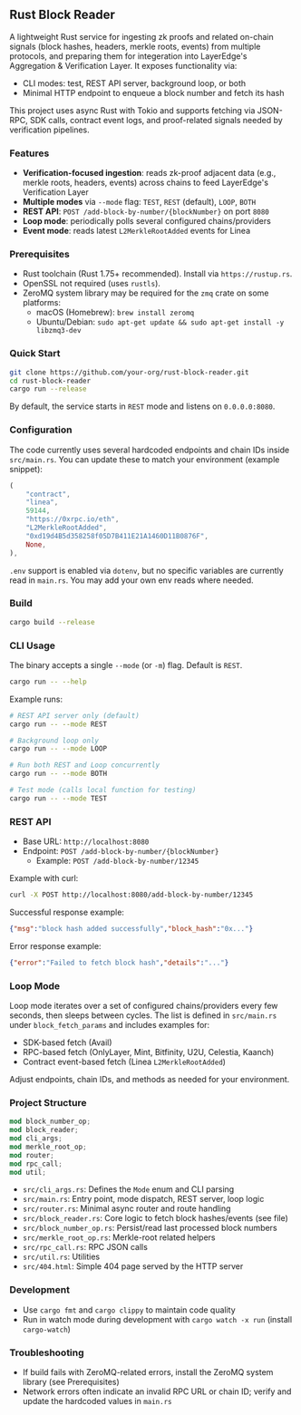 ## Rust Block Reader

A lightweight Rust service for ingesting zk proofs and related on-chain signals (block hashes, headers, merkle roots, events) from multiple protocols, and preparing them for integeration into LayerEdge's Aggregation & Verification Layer. It exposes functionality via:

- CLI modes: test, REST API server, background loop, or both
- Minimal HTTP endpoint to enqueue a block number and fetch its hash

This project uses async Rust with Tokio and supports fetching via JSON-RPC, SDK calls, contract event logs, and proof-related signals needed by verification pipelines.

### Features
- **Verification-focused ingestion**: reads zk-proof adjacent data (e.g., merkle roots, headers, events) across chains to feed LayerEdge's Verification Layer
- **Multiple modes** via `--mode` flag: `TEST`, `REST` (default), `LOOP`, `BOTH`
- **REST API**: `POST /add-block-by-number/{blockNumber}` on port `8080`
- **Loop mode**: periodically polls several configured chains/providers
- **Event mode**: reads latest `L2MerkleRootAdded` events for Linea

### Prerequisites
- Rust toolchain (Rust 1.75+ recommended). Install via `https://rustup.rs`.
- OpenSSL not required (uses `rustls`).
- ZeroMQ system library may be required for the `zmq` crate on some platforms:
  - macOS (Homebrew): `brew install zeromq`
  - Ubuntu/Debian: `sudo apt-get update && sudo apt-get install -y libzmq3-dev`

### Quick Start
```bash
git clone https://github.com/your-org/rust-block-reader.git
cd rust-block-reader
cargo run --release
```

By default, the service starts in `REST` mode and listens on `0.0.0.0:8080`.

### Configuration
The code currently uses several hardcoded endpoints and chain IDs inside `src/main.rs`. You can update these to match your environment (example snippet):

```rust
(
    "contract",
    "linea",
    59144,
    "https://0xrpc.io/eth",
    "L2MerkleRootAdded",
    "0xd19d4B5d358258f05D7B411E21A1460D11B0876F",
    None,
),
```

`.env` support is enabled via `dotenv`, but no specific variables are currently read in `main.rs`. You may add your own env reads where needed.

### Build
```bash
cargo build --release
```

### CLI Usage
The binary accepts a single `--mode` (or `-m`) flag. Default is `REST`.

```bash
cargo run -- --help
```

Example runs:

```bash
# REST API server only (default)
cargo run -- --mode REST

# Background loop only
cargo run -- --mode LOOP

# Run both REST and Loop concurrently
cargo run -- --mode BOTH

# Test mode (calls local function for testing)
cargo run -- --mode TEST
```

### REST API
- Base URL: `http://localhost:8080`
- Endpoint: `POST /add-block-by-number/{blockNumber}`
  - Example: `POST /add-block-by-number/12345`

Example with curl:

```bash
curl -X POST http://localhost:8080/add-block-by-number/12345
```

Successful response example:

```json
{"msg":"block hash added successfully","block_hash":"0x..."}
```

Error response example:

```json
{"error":"Failed to fetch block hash","details":"..."}
```

### Loop Mode
Loop mode iterates over a set of configured chains/providers every few seconds, then sleeps between cycles. The list is defined in `src/main.rs` under `block_fetch_params` and includes examples for:

- SDK-based fetch (Avail)
- RPC-based fetch (OnlyLayer, Mint, Bitfinity, U2U, Celestia, Kaanch)
- Contract event-based fetch (Linea `L2MerkleRootAdded`)

Adjust endpoints, chain IDs, and methods as needed for your environment.

### Project Structure
```rust
mod block_number_op;
mod block_reader;
mod cli_args;
mod merkle_root_op;
mod router;
mod rpc_call;
mod util;
```

- `src/cli_args.rs`: Defines the `Mode` enum and CLI parsing
- `src/main.rs`: Entry point, mode dispatch, REST server, loop logic
- `src/router.rs`: Minimal async router and route handling
- `src/block_reader.rs`: Core logic to fetch block hashes/events (see file)
- `src/block_number_op.rs`: Persist/read last processed block numbers
- `src/merkle_root_op.rs`: Merkle-root related helpers
- `src/rpc_call.rs`: RPC JSON calls
- `src/util.rs`: Utilities
- `src/404.html`: Simple 404 page served by the HTTP server

### Development
- Use `cargo fmt` and `cargo clippy` to maintain code quality
- Run in watch mode during development with `cargo watch -x run` (install `cargo-watch`)

### Troubleshooting
- If build fails with ZeroMQ-related errors, install the ZeroMQ system library (see Prerequisites)
- Network errors often indicate an invalid RPC URL or chain ID; verify and update the hardcoded values in `main.rs`
